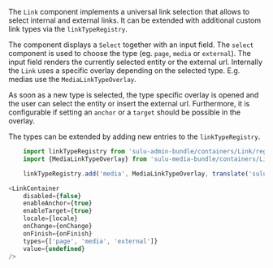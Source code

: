 The `Link` component implements a universal link selection that allows to select internal and external links.
It can be extended with additional custom link types via the `linkTypeRegistry`.

The component displays a `Select` together with an input field. The `select` component is used to choose the type
(eg. `page`, `media` or `external`). The input field renders the currently selected entity or the external url.
Internally the `Link` uses a specific overlay depending on the selected type. E.g. medias use the `MediaLinkTypeOverlay`.  

As soon as a new type is selected, the type specific overlay is opened and the user can select the entity or insert 
the external url. Furthermore, it is configurable if setting an `anchor` or a `target` should be possible in the overlay.

The types can be extended by adding new entries to the `linkTypeRegistry`.
```javascript
    import linkTypeRegistry from 'sulu-admin-bundle/containers/Link/registries/linkTypeRegistry';
    import {MediaLinkTypeOverlay} from 'sulu-media-bundle/containers/Link';

    linkTypeRegistry.add('media', MediaLinkTypeOverlay, translate('sulu_media.media'));
```

```javascript
<LinkContainer
    disabled={false}
    enableAnchor={true}
    enableTarget={true}
    locale={locale}
    onChange={onChange}
    onFinish={onFinish}
    types={['page', 'media', 'external']}
    value={undefined}
/>
```
